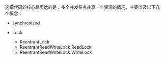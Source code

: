 这章代码的核心想表达的是：多个并发任务共享一个资源的情况，主要涉及以下几个概念：
* synchronized
* Lock

    * ReentrantLock
    * ReentrantReadWriteLock.ReadLock
    * ReentrantReadWriteLock.WriteLock